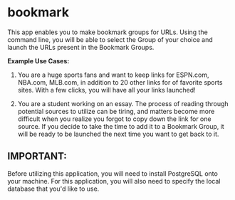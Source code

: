 # bookmark

This app enables you to make bookmark groups for URLs. Using the command line, you will be able to select the Group of your choice and launch the URLs present in the Bookmark Groups.

**Example Use Cases:**

1) You are a huge sports fans and want to keep links for ESPN.com, NBA.com, MLB.com, in addition to 20 other links for of favorite sports sites. With a few clicks, you will have all your links launched!

2) You are a student working on an essay. The process of reading through potential sources to utilize can be tiring, and matters become more difficult when you realize you forgot to copy down the link for one source. If you decide to take the time to add it to a Bookmark Group, it will be ready to be launched the next time you want to get back to it.

## IMPORTANT:
Before utilizing this application, you will need to install PostgreSQL onto your machine. For this application, you will also need to specify the local database that you'd like to use.
